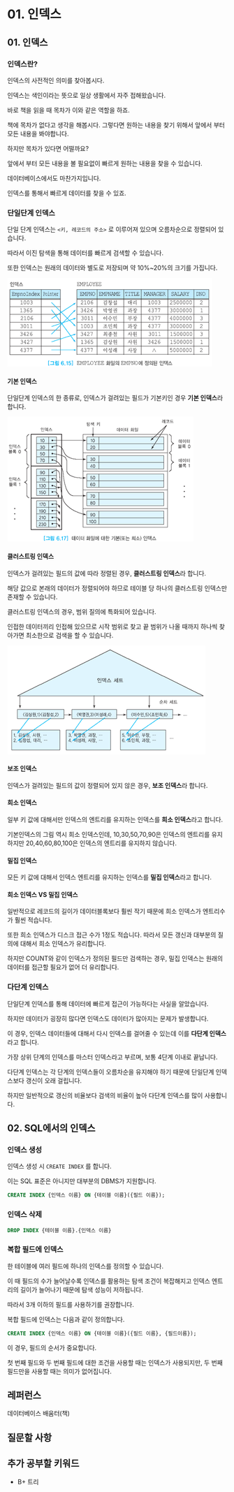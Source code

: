 # 01. 인덱스

## 01. 인덱스

### 인덱스란?

인덱스의 사전적인 의미를 찾아봅시다.

인덱스는 색인이라는 뜻으로 일상 생활에서 자주 접해왔습니다.

바로 책을 읽을 때 목차가 이와 같은 역할을 하죠.

책에 목차가 없다고 생각을 해봅시다. 그렇다면 원하는 내용을 찾기 위해서 앞에서 부터 모든 내용을 봐야합니다.

하지만 목차가 있다면 어떨까요? 

앞에서 부터 모든 내용을 볼 필요없이 빠르게 원하는 내용을 찾을 수 있습니다.



데이터베이스에서도 마찬가지입니다. 

인덱스를 통해서  빠르게 데이터를 찾을 수 있죠.



### 단일단계 인덱스

단일 단계 인덱스는 `<키, 레코드의 주소>` 로 이루어져 있으며 오름차순으로 정렬되어 있습니다.

따라서 이진 탐색을 통해 데이터를 빠르게 검색할 수 있습니다.

또한 인덱스는 원래의 데이터와 별도로 저장되며 약 10%~20%의 크기를 가집니다.

![단일단계 인덱스](../images/DB/01_단일단계인덱스.png)



#### 기본 인덱스

단일단계 인덱스의 한 종류로, 인덱스가 걸려있는 필드가 기본키인 경우 **기본 인덱스**라 합니다.

![기본 인덱스](../images/DB/01_기본인덱스.png)



#### 클러스트링 인덱스

인덱스가 걸려있는 필드의 값에 따라 정렬된 경우, **클러스트링 인덱스**라 합니다.

해당 값으로 본래의 데이터가 정렬되어야 하므로 테이블 당 하나의 클러스트링 인덱스만 존재할 수 있습니다.

클러스트링 인덱스의 경우, 범위 질의에 특화되어 있습니다.

인접한 데이터끼리 인접해 있으므로 시작 범위로 찾고 끝 범위가 나올 때까지 하나씩 찾아가면 최소한으로 검색을 할 수 있습니다.

![클러스트링 인덱스](../images/DB/01_클러스트링인덱스.png)



#### 보조 인덱스

인덱스가 걸려있는 필드의 값이 정렬되어 있지 않은 경우, **보조 인덱스**라 합니다.



#### 희소 인덱스

일부 키 값에 대해서만 인덱스의 엔트리를 유지하는 인덱스를 **희소 인덱스**라고 합니다.

기본인덱스의 그림 역시 희소 인덱스인데, 10,30,50,70,90은 인덱스의 엔트리를 유지하지만 20,40,60,80,100은 인덱스의 엔트리를 유지하지 않습니다.



#### 밀집 인덱스

모든 키 값에 대해서 인덱스 엔트리를 유지하는 인덱스를 **밀집 인덱스**라고 합니다.



#### 희소 인덱스 VS 밀집 인덱스

일반적으로 레코드의 길이가 데이터블록보다 훨씬 작기 때문에 희소 인덱스가 엔트리수가 훨씬 적습니다.

또한 희소 인덱스가 디스크 접근 수가 1정도 적습니다. 따라서 모든 갱신과 대부분의 질의에 대해서 희소 인덱스가 유리합니다.

하지만 COUNT와 같이 인덱스가 정의된 필드만 검색하는 경우, 밀집 인덱스는 원래의 데이터를 접근할 필요가 없어 더 유리합니다.



### 다단계 인덱스

단일단계 인덱스를 통해 데이터에 빠르게 접근이 가능하다는 사실을 알았습니다.

하지만 데이터가 굉장히 많다면 인덱스도 데이터가 많아지는 문제가 발생합니다.

이 경우, 인덱스 데이터들에 대해서 다시 인덱스를 걸어줄 수 있는데 이를 **다단계 인덱스**라고 합니다.

가장 상위 단계의 인덱스를 마스터 인덱스라고 부르며, 보통 4단계 이내로 끝납니다.



다단계 인덱스는 각 단계의 인덱스들이 오름차순을 유지해야 하기 때문에 단일단계 인덱스보다 갱신이 오래 걸립니다.

하지만 일반적으로 갱신의 비율보다 검색의 비율이 높아 다단계 인덱스를 많이 사용합니다.



## 02. SQL에서의 인덱스

### 인덱스 생성

인덱스 생성 시 `CREATE INDEX` 를 합니다.

이는 SQL 표준은 아니지만 대부분의 DBMS가 지원합니다.

``` sql
CREATE INDEX {인덱스 이름} ON {테이블 이름}({필드 이름});
```



### 인덱스 삭제

```sql
DROP INDEX {테이블 이름}.{인덱스 이름}
```



### 복합 필드에 인덱스

한 테이블에 여러 필드에 하나의 인덱스를 정의할 수 있습니다.

이 때 필드의 수가 늘어날수록 인덱스를 활용하는 탐색 조건이 복잡해지고 인덱스 엔트리의 길이가 늘어나기 때문에 탐색 성능이 저하됩니다.

따라서 3개 이하의 필드를 사용하기를 권장합니다.



복합 필드에 인덱스는 다음과 같이 정의합니다.

```sql
CREATE INDEX {인덱스 이름} ON {테이블 이름}({필드 이름}, {필드이름});
```



이 경우, 필드의 순서가 중요합니다.

첫 번째 필드와 두 번째 필드에 대한 조건을 사용할 때는 인덱스가 사용되지만, 두 번째 필드만을 사용할 때는 의미가 없어집니다.



## 레퍼런스

데이터베이스 배움터(책)

## 질문할 사항
## 추가 공부할 키워드

* B+ 트리
